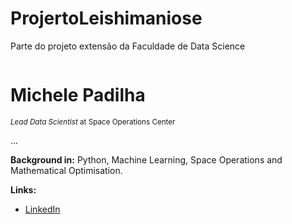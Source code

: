 # ProjertoLeishimaniose
Parte do projeto extensão da Faculdade de Data Science 


<p align="center">
  <img (![Uploading Simple Technology LinkedIn Banner.png])
  
</p>

# Michele Padilha
<sub>*Lead Data Scientist* at Space Operations Center</sub>
  

  
...

**Background in:** Python, Machine Learning, Space Operations and Mathematical Optimisation.

**Links:**
* [LinkedIn](https://www.linkedin.com/in/michelepadilha/)
